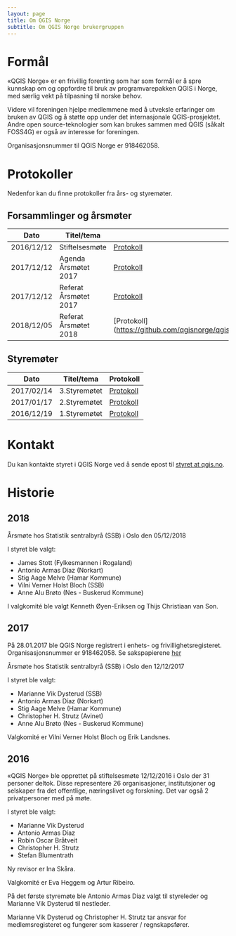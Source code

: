 ```yaml
---
layout: page
title: Om QGIS Norge
subtitle: Om QGIS Norge brukergruppen
---
```


# Formål
«QGIS Norge» er en frivillig forenting som har som formål er å spre kunnskap 
om og oppfordre til bruk av programvarepakken QGIS i Norge, med særlig vekt 
på tilpasning til norske behov.

Videre vil foreningen hjelpe medlemmene med å utveksle erfaringer 
om bruken av QGIS og å støtte opp under det internasjonale QGIS-prosjektet.
Andre open source-teknologier som kan brukes sammen med QGIS (såkalt FOSS4G) 
er også av interesse for foreningen.

Organisasjonsnummer til QGIS Norge er 918462058.

# Protokoller
Nedenfor kan du finne protokoller fra års- og styremøter.

## Forsammlinger og årsmøter

|Dato|Titel/tema|Protokoll|
|----|----------|---------|
|2016/12/12|Stiftelsesmøte|[Protokoll](https://github.com/qgisnorge/qgisnorge.github.io/blob/master/dokumenter/aarsmoeter/Stiftelsesmoete_QGIS_Norge.pdf)|
|2017/12/12|Agenda Årsmøtet 2017|[Protokoll](https://github.com/qgisnorge/qgisnorge.github.io/blob/master/dokumenter/aarsmoeter/Agenda_Aarsmoete_QGIS_Norge_2017.pdf)|
|2017/12/12|Referat Årsmøtet 2017|[Protokoll](https://github.com/qgisnorge/qgisnorge.github.io/blob/master/dokumenter/aarsmoeter/Referat_Aarsmøte_QGIS_Norge_2017.pdf)|
|2018/12/05|Referat Årsmøtet 2018|[Protokoll](https://github.com/qgisnorge/qgisnorge.github.io/blob/master/dokumenter/aarsmoeter/Referat_QGIS_Norge_aarsmoete_2018|

## Styremøter

|Dato|Titel/tema|Protokoll|
|----|----------|---------|
|2017/02/14|3.Styremøtet|[Protokoll](https://github.com/qgisnorge/qgisnorge.github.io/blob/master/dokumenter/styremoeter/2017_02_14_QGIS_Norge_Styremoete_0003.docx)|
|2017/01/17|2.Styremøtet|[Protokoll](https://github.com/qgisnorge/qgisnorge.github.io/blob/master/dokumenter/styremoeter/2017_01_17_QGIS_Norge_Styremoete_0002.docx)|
|2016/12/19|1.Styremøtet|[Protokoll](https://github.com/qgisnorge/qgisnorge.github.io/blob/master/dokumenter/styremoeter/2016_12_19_QGIS_Norge_Styremoete_0001.docx)|


# Kontakt
Du kan kontakte styret i QGIS Norge ved å sende epost til [styret at qgis.no](mailto:styret@qgis.no).

# Historie

## 2018

Årsmøte hos Statistik sentralbyrå (SSB) i Oslo den 05/12/2018

I styret ble valgt:

- James Stott (Fylkesmannen i Rogaland)
- Antonio Armas Díaz (Norkart)
- Stig Aage Melve (Hamar Kommune) 
- Vilni Verner Holst Bloch (SSB)
- Anne Alu Brøto (Nes - Buskerud Kommune)

I valgkomité ble valgt Kenneth Øyen-Eriksen og Thijs Christiaan van Son.

## 2017

På 28.01.2017 ble QGIS Norge registrert i enhets- og 
frivillighetsregisteret. Organisasjonsnummer er 918462058.
Se sakspapierene [her](https://github.com/qgisnorge/qgisnorge.github.io/blob/master/dokumenter/registrering/)

Årsmøte hos Statistik sentralbyrå (SSB) i Oslo den 12/12/2017

I styret ble valgt:

- Marianne Vik Dysterud (SSB)
- Antonio Armas Díaz (Norkart)
- Stig Aage Melve (Hamar Kommune) 
- Christopher H. Strutz (Avinet)
- Anne Alu Brøto (Nes - Buskerud Kommune)

Valgkomité er Vilni Verner Holst Bloch og Erik Landsnes.


## 2016

«QGIS Norge» ble opprettet på stiftelsesmøte 12/12/2016 
i Oslo der 31 personer deltok. Disse representere 26 organisasjoner, 
institutsjoner og selskaper fra det offentlige, næringslivet og forskning.
Det var også 2 privatpersoner med på møte. 

I styret ble valgt:

- Marianne Vik Dysterud
- Antonio Armas Díaz
- Robin Oscar Bråtveit
- Christopher H. Strutz
- Stefan Blumentrath

Ny revisor er Ina Skåra.

Valgkomité er Eva Heggem og Artur Ribeiro.

På det første styremøte ble Antonio Armas Diaz valgt til styreleder 
og Marianne Vik Dysterud til nestleder. 

Marianne Vik Dysterud og Christopher H. Strutz tar ansvar for 
medlemsregisteret og fungerer som kasserer / regnskapsfører.
